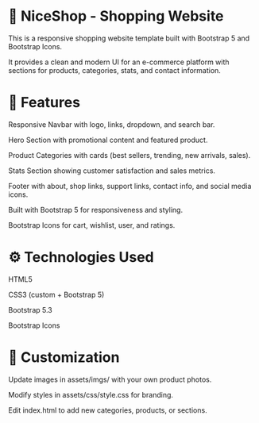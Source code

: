 # 🛒 NiceShop - Shopping Website

This is a responsive shopping website template built with Bootstrap 5 and Bootstrap Icons. 

It provides a clean and modern UI for an e-commerce platform with sections for products, categories, stats, and contact information.

# 🚀 Features

Responsive Navbar with logo, links, dropdown, and search bar.

Hero Section with promotional content and featured product.

Product Categories with cards (best sellers, trending, new arrivals, sales).

Stats Section showing customer satisfaction and sales metrics.

Footer with about, shop links, support links, contact info, and social media icons.

Built with Bootstrap 5 for responsiveness and styling.

Bootstrap Icons for cart, wishlist, user, and ratings.


# ⚙️ Technologies Used

HTML5

CSS3 (custom + Bootstrap 5)

Bootstrap 5.3

Bootstrap Icons

# 🎨 Customization

Update images in assets/imgs/ with your own product photos.

Modify styles in assets/css/style.css for branding.

Edit index.html to add new categories, products, or sections.
